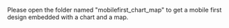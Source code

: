 Please open the folder named "mobilefirst_chart_map" to get a mobile first design embedded with a chart and a map.
